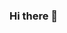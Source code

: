### Hi there 👋

<!--
**giacomosepe/giacomosepe** is a ✨ _special_ ✨ repository because its `README.md` (this file) appears on your GitHub profile.

Here are some ideas to get you started:

- 🔭 I’m currently working on my personal website
- 🌱 While doing it I’m currently learning both git and hugo
- ⚡ Fun fact: ... I am getting old!
-->
